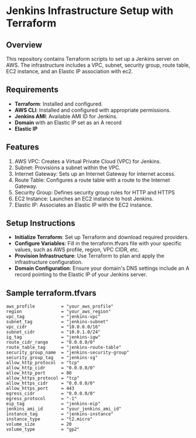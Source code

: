 # Jenkins Infrastructure Setup with Terraform

## Overview

This repository contains Terraform scripts to set up a Jenkins server on AWS. The infrastructure includes a VPC, subnet, security group, route table, EC2 instance, and an Elastic IP association with ec2. 

## Requirements
- **Terraform**: Installed and configured.
- **AWS CLI**: Installed and configured with appropriate permissions.
- **Jenkins AMI**: Available AMI ID for Jenkins.
- **Domain** with an Elastic IP set as an A record
- **Elastic IP**

## Features
1. AWS VPC: Creates a Virtual Private Cloud (VPC) for Jenkins.
2. Subnet: Provisions a subnet within the VPC.
3. Internet Gateway: Sets up an Internet Gateway for internet access.
4. Route Table: Configures a route table with a route to the Internet Gateway.
5. Security Group: Defines security group rules for HTTP and HTTPS
6. EC2 Instance: Launches an EC2 instance to host Jenkins.
7. Elastic IP: Associates an Elastic IP with the EC2 instance.


## Setup Instructions
- **Initialize Terraform**: Set up Terraform and download required providers.
- **Configure Variables**: Fill in the terraform.tfvars file with your specific values, such as AWS profile, region, VPC CIDR, etc.
- **Provision Infrastructure**: Use Terraform to plan and apply the infrastructure configuration.
- **Domain Configuration**: Ensure your domain's DNS settings include an A record pointing to the Elastic IP of your Jenkins server.

## Sample terraform.tfvars

```hcl
aws_profile          = "your_aws_profile"
region               = "your_aws_region"
vpc_tag              = "jenkins-vpc"
subnet_tag           = "jenkins-subnet"
vpc_cidr             = "10.0.0.0/16"
subnet_cidr          = "10.0.1.0/24"
ig_tag               = "jenkins-igw"
route_cidr_range     = "0.0.0.0/0"
route_table_tag      = "jenkins-route-table"
security_group_name  = "jenkins-security-group"
security_group_tag   = "jenkins-sg"
allow_http_protocol  = "tcp"
allow_http_cidr      = "0.0.0.0/0"
allow_http_port      = 80
allow_https_protocol = "tcp"
allow_https_cidr     = "0.0.0.0/0"
allow_https_port     = 443
egress_cidr          = "0.0.0.0/0"
egress_protocol      = "-1"
eip_tag              = "jenkins-eip"
jenkins_ami_id       = "your_jenkins_ami_id"
instance_tag         = "jenkins-instance"
instance_type        = "t2.micro"
volume_size          = 20
volume_type          = "gp2"
```

